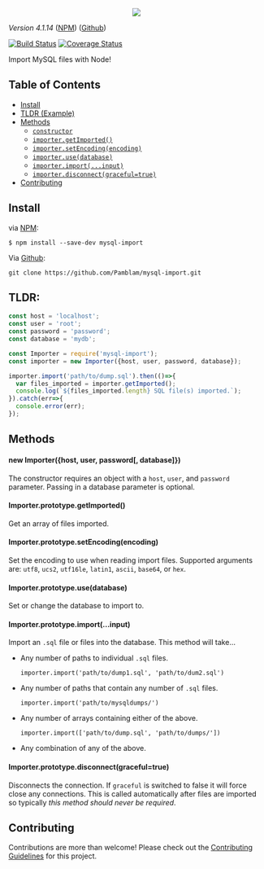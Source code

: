 
<p align="center">
	<img src='https://i.imgur.com/AOfuTLA.png'>
</p>

*Version 4.1.14* ([NPM](https://www.npmjs.com/package/mysql-import)) ([Github](https://github.com/Pamblam/mysql-import/))

[![Build Status](https://api.travis-ci.org/Pamblam/mysql-import.svg?branch=master)](https://travis-ci.org/Pamblam/mysql-import/) [![Coverage Status](https://coveralls.io/repos/github/Pamblam/mysql-import/badge.svg?branch=master)](https://coveralls.io/github/Pamblam/mysql-import?branch=master)

Import MySQL files with Node!

## Table of Contents

 - [Install](#install)
 - [TLDR (Example)](#tldr)
 - [Methods](#methods)
   - [`constructor`](#new-importerhost-user-password-database)
   - [`importer.getImported()`](#importerprototypegetimported)
   - [`importer.setEncoding(encoding)`](#importerprototypesetencodingencoding)
   - [`importer.use(database)`](#importerprototypeusedatabase)
   - [`importer.import(...input)`](#importerprototypeimportinput)
   - [`importer.disconnect(graceful=true)`](#importerprototypedisconnectgracefultrue)
 - [Contributing](#contributing)

## Install
via  [NPM](https://www.npmjs.com/package/mysql-import):
```
$ npm install --save-dev mysql-import
```
Via [Github](https://github.com/Pamblam/mysql-import/):
```
git clone https://github.com/Pamblam/mysql-import.git
```

## TLDR:

```js
const host = 'localhost';
const user = 'root';
const password = 'password';
const database = 'mydb';

const Importer = require('mysql-import');
const importer = new Importer({host, user, password, database});

importer.import('path/to/dump.sql').then(()=>{
  var files_imported = importer.getImported();
  console.log(`${files_imported.length} SQL file(s) imported.`);
}).catch(err=>{
  console.error(err);
});
```
## Methods

#### new Importer({host, user, password[, database]})

The constructor requires an object with a `host`, `user`, and `password` parameter. Passing in a database parameter is optional.

#### Importer.prototype.getImported()

Get an array of files imported.

#### Importer.prototype.setEncoding(encoding)

Set the encoding to use when reading import files. Supported arguments are: `utf8`, `ucs2`, `utf16le`, `latin1`, `ascii`, `base64`, or `hex`.

#### Importer.prototype.use(database)

Set or change the database to import to.

#### Importer.prototype.import(...input)

Import an `.sql` file or files into the database. This method will take...

 - Any number of paths to individual `.sql` files.
   ```
   importer.import('path/to/dump1.sql', 'path/to/dum2.sql')
   ```
 - Any number of paths that contain any number of `.sql` files.
   ```
   importer.import('path/to/mysqldumps/')
   ```
 - Any number of arrays containing either of the above.
   ```
   importer.import(['path/to/dump.sql', 'path/to/dumps/'])
   ```
 - Any combination of any of the above.

#### Importer.prototype.disconnect(graceful=true)

Disconnects the connection. If `graceful` is switched to false it will force close any connections. This is called automatically after files are imported so typically *this method should never be required*.

## Contributing

Contributions are more than welcome! Please check out the [Contributing Guidelines](https://github.com/Pamblam/mysql-import/blob/master/CONTRIBUTING.md) for this project. 
